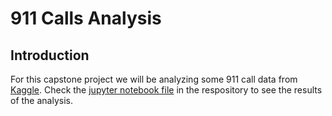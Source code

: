 # 911 Calls Analysis
## Introduction
For this capstone project we will be analyzing some 911 call data from [Kaggle](https://www.kaggle.com/mchirico/montcoalert).
Check the [jupyter notebook file](https://github.com/Mevhare/911-Calls-Analysis/blob/main/An%20Analysis%20on%20911%20Emergency%20Calls.ipynb) in the respository to see the results of the analysis.
